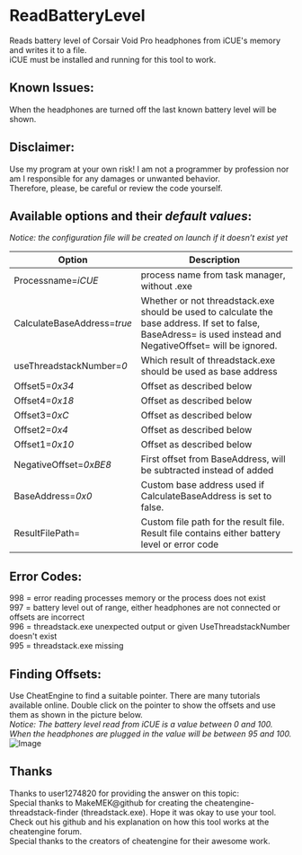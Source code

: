 # ReadBatteryLevel
Reads battery level of Corsair Void Pro headphones from iCUE's memory and writes it to a file. 
<br>iCUE must be installed and running for this tool to work.

## Known Issues:
When the headphones are turned off the last known battery level will be shown.

## Disclaimer:
Use my program at your own risk! I am not a programmer by profession nor am I responsible for any damages or unwanted behavior.
<br>Therefore, please, be careful or review the code yourself.

## Available options and their *default values*:
*Notice: the configuration file will be created on launch if it doesn’t exist yet*

|Option|Description|
| --- | --- |
|Processname=*iCUE*|process name from task manager, without .exe|
|CalculateBaseAddress=*true*|Whether or not threadstack.exe should be used to calculate the base address. If set to false, BaseAdress= is used instead and NegativeOffset= will be ignored.|
|useThreadstackNumber=*0*|Which result of threadstack.exe should be used as base address|
|Offset5=*0x34*|Offset as described below|
|Offset4=*0x18*|Offset as described below|
|Offset3=*0xC*|Offset as described below|
|Offset2=*0x4*|Offset as described below|
|Offset1=*0x10*|Offset as described below|
|NegativeOffset=*0xBE8*|First offset from BaseAddress, will be subtracted instead of added|
|BaseAddress=*0x0*|Custom base address used if CalculateBaseAddress is set to false.|
|ResultFilePath=|Custom file path for the result file. Result file contains either battery level or error code|

## Error Codes:
998 = error reading processes memory or the process does not exist
<br>997 = battery level out of range, either headphones are not connected or offsets are incorrect
<br>996 = threadstack.exe unexpected output or given UseThreadstackNumber doesn't exist
<br>995 = threadstack.exe missing

## Finding Offsets:
Use CheatEngine to find a suitable pointer. There are many tutorials available online. Double click on the pointer to show the offsets and use them as shown in the picture below.
<br>*Notice: The battery level read from iCUE is a value between 0 and 100. When the headphones are plugged in the value will be between 95 and 100.*
<br>
![Image](https://mrslimbrowser.github.io/images/ReadBatteryLevel/FindOffsets.png)

## Thanks
Thanks to user1274820 for providing the answer on this topic:
<br>Special thanks to MakeMEK@github for creating the cheatengine-threadstack-finder (threadstack.exe). Hope it was okay to use your tool. Check out his github and his explanation on how this tool works at the cheatengine forum.
<br>Special thanks to the creators of cheatengine for their awesome work.


